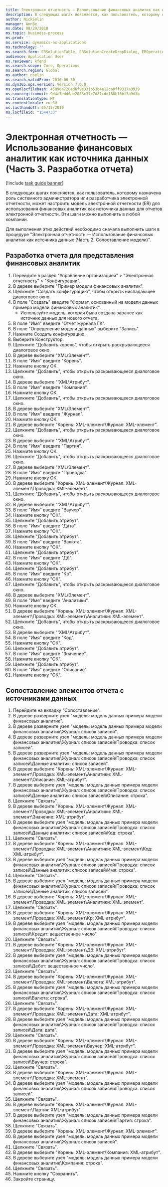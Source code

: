 ```yaml
---
title: Электронная отчетность — Использование финансовых аналитик как источника данных (Часть 3. Разработка отчета)
description: В следующих шагах поясняется, как пользователь, которому назначена роль системного администратора или разработчика электронной отчетности, может настроить модель электронной отчетности (ER) для использования финансовых аналитик как источника данных для отчетов электронной отчетности.
author: NickSelin
manager: AnnBe
ms.date: 08/29/2018
ms.topic: business-process
ms.prod: ''
ms.service: dynamics-ax-applications
ms.technology: ''
ms.search.form: ERSolutionTable, ERSolutionCreateDropDialog, EROperationDesigner, ERComponentTypeDropDialog
audience: Application User
ms.reviewer: kfend
ms.search.scope: Core, Operations
ms.search.region: Global
ms.author: nselin
ms.search.validFrom: 2016-06-30
ms.dyn365.ops.version: Version 7.0.0
ms.openlocfilehash: 45096a728ad6f9e331b53b4e12ca0ff9317a3939
ms.sourcegitcommit: 9d4c7edd0ae2053c37c7d81cdd180b16bf3a9d3b
ms.translationtype: HT
ms.contentlocale: ru-RU
ms.lasthandoff: 05/15/2019
ms.locfileid: "1544733"
---
```

# <a name="er-use-financial-dimensions-as-a-data-source-part-3-design-the-report"></a>Электронная отчетность — Использование финансовых аналитик как источника данных (Часть 3. Разработка отчета)

[!include [task guide banner](../../includes/task-guide-banner.md)]

В следующих шагах поясняется, как пользователь, которому назначена роль системного администратора или разработчика электронной отчетности, может настроить модель электронной отчетности (ER) для использования финансовых аналитик как источника данных для отчетов электронной отчетности. Эти шаги можно выполнить в любой компании.

Для выполнения этих действий необходимо сначала выполнить шаги в процедуре "Электронная отчетность — Использование финансовых аналитик как источника данных (Часть 2. Сопоставление модели)".


## <a name="design-a-report-to-present-financial-dimensions"></a>Разработка отчета для представления финансовых аналитик
1. Перейдите в раздел "Управление организацией" > "Электронная отчетность" > "Конфигурации".
2. В дереве выберите "Пример модели финансовых аналитик".
3. Щелкните "Создать конфигурацию", чтобы открыть ниспадающее диалоговое окно.
4. В поле "Создать" введите "Формат, основанный на модели данных примера модели финансовых аналитик".
    * Используйте модель, которая была создана заранее как источник данных для нового отчета.  
5. В поле "Имя" введите "Отчет журнала ГК".
6. В поле "Определение модели данных" выберите "Запись".
7. Нажмите Создать конфигурацию.
8. Выберите Конструктор.
9. Щелкните "Добавить корень", чтобы открыть раскрывающееся диалоговое окно.
10. В дереве выберите "XML\Элемент".
11. В поле "Имя" введите "Корень".
12. Нажмите кнопку OK.
13. Щелкните "Добавить", чтобы открыть раскрывающееся диалоговое окно.
14. В дереве выберите "'XML\Атрибут".
15. В поле "Имя" введите "Компания".
16. Нажмите кнопку OK.
17. Щелкните "Добавить", чтобы открыть раскрывающееся диалоговое окно.
18. В дереве выберите "XML\Элемент".
19. В поле "Имя" введите "Журнал".
20. Нажмите кнопку OK.
21. В дереве выберите "Корень: XML-элемент\Журнал: XML-элемент".
22. Щелкните "Добавить", чтобы открыть раскрывающееся диалоговое окно.
23. В дереве выберите "'XML\Атрибут".
24. В поле "Имя" введите "Партия".
25. Нажмите кнопку OK.
26. Щелкните "Добавить", чтобы открыть раскрывающееся диалоговое окно.
27. В дереве выберите "XML\Элемент".
28. В поле "Имя" введите "Проводка".
29. Нажмите кнопку OK.
30. В дереве выберите "Корень: XML-элемент\Журнал: XML-элемент\Проводка: XML-элемент".
31. Щелкните "Добавить", чтобы открыть раскрывающееся диалоговое окно.
32. В дереве выберите "'XML\Атрибут".
33. В поле "Имя" введите "Ваучер".
34. Нажмите кнопку "OК".
35. Щелкните "Добавить атрибут".
36. В поле "Имя" введите "Дата".
37. Нажмите кнопку "OК".
38. Щелкните "Добавить атрибут".
39. В поле "Имя" введите "Валюта".
40. Нажмите кнопку "OК".
41. Щелкните "Добавить атрибут".
42. В поле "Имя" введите "Дб".
43. Нажмите кнопку "OК".
44. Щелкните "Добавить атрибут".
45. В поле "Имя" введите "Кр".
46. Нажмите кнопку "OК".
47. Щелкните "Добавить", чтобы открыть раскрывающееся диалоговое окно.
48. В дереве выберите "XML\Элемент".
49. В поле "Имя" введите "Аналитики".
50. Нажмите кнопку OK.
51. В дереве выберите "Корень: XML-элемент\Журнал: XML-элемент\Проводка: XML-элемент\Аналитики: XML-элемент".
52. Щелкните "Добавить", чтобы открыть раскрывающееся диалоговое окно.
53. В дереве выберите "'XML\Атрибут".
54. В поле "Имя" введите "Код".
55. Нажмите кнопку "OК".
56. Щелкните "Добавить атрибут".
57. В поле "Имя" введите "Значение".
58. Нажмите кнопку "OК".
59. Щелкните "Добавить атрибут".
60. В поле "Имя" введите "Описание".
61. Нажмите кнопку "OК".

## <a name="map-report-elements-to-data-sources"></a>Сопоставление элементов отчета с источниками данных
1. Перейдите на вкладку "Сопоставление".
2. В дереве разверните узел "модель: модель данных примера модели финансовых аналитик".
3. В дереве разверните узел "модель: модель данных примера модели финансовых аналитик\Журнал: список записей".
4. В дереве разверните узел "модель: модель данных примера модели финансовых аналитик\Журнал: список записей\Проводка: список записей".
5. В дереве разверните узел "модель: модель данных примера модели финансовых аналитик\Журнал: список записей\Проводка: список записей\Данные аналитик: список записей".
6. В дереве выберите "Корень: XML-элемент\Журнал: XML-элемент\Проводка: XML-элемент\Аналитики: XML-элемент\Описание: XML-атрибут".
7. В дереве выберите узел "модель: модель данных примера модели финансовых аналитик\Журнал: список записей\Проводка: список записей\Данные аналитик: список записей\Описание: строка".
8. Щелкните "Связать".
9. В дереве выберите "Корень: XML-элемент\Журнал: XML-элемент\Проводка: XML-элемент\Аналитики: XML-элемент\Значение: XML-атрибут".
10. В дереве выберите узел "модель: модель данных примера модели финансовых аналитик\Журнал: список записей\Проводка: список записей\Данные аналитик: список записей\Код: строка".
11. Щелкните "Связать".
12. В дереве выберите "Корень: XML-элемент\Журнал: XML-элемент\Проводка: XML-элемент\Аналитики: XML-элемент\Код: XML-атрибут".
13. В дереве выберите узел "модель: модель данных примера модели финансовых аналитик\Журнал: список записей\Проводка: список записей\Данные аналитик: список записей\Имя: строка".
14. Щелкните "Связать".
15. В дереве выберите узел "модель: модель данных примера модели финансовых аналитик\Журнал: список записей\Проводка: список записей\Данные аналитик: список записей".
16. В дереве выберите "Корень: XML-элемент\Журнал: XML-элемент\Проводка: XML-элемент\Аналитики: XML-элемент".
17. Щелкните "Связать".
18. В дереве выберите "Корень: XML-элемент\Журнал: XML-элемент\Проводка: XML-элемент\Кр: XML-атрибут".
19. В дереве выберите узел "модель: модель данных примера модели финансовых аналитик\Журнал: список записей\Проводка: список записей\Кредит: вещественное число".
20. Щелкните "Связать".
21. В дереве выберите "Корень: XML-элемент\Журнал: XML-элемент\Проводка: XML-элемент\Дб: XML-атрибут".
22. В дереве выберите узел "модель: модель данных примера модели финансовых аналитик\Журнал: список записей\Проводка: список записей\Дебет: вещественное число".
23. Щелкните "Связать".
24. В дереве выберите "Корень: XML-элемент\Журнал: XML-элемент\Проводка: XML-элемент\Валюта: XML-атрибут".
25. В дереве выберите узел "модель: модель данных примера модели финансовых аналитик\Журнал: список записей\Проводка: список записей\Валюта: строка".
26. Щелкните "Связать".
27. В дереве выберите "Корень: XML-элемент\Журнал: XML-элемент\Проводка: XML-элемент\Дата: XML-атрибут".
28. В дереве выберите узел "модель: модель данных примера модели финансовых аналитик\Журнал: список записей\Проводка: список записей\Дата: дата".
29. Щелкните "Связать".
30. В дереве выберите "Корень: XML-элемент\Журнал: XML-элемент\Проводка: XML-элемент\Ваучер: XML-атрибут".
31. В дереве выберите узел "модель: модель данных примера модели финансовых аналитик\Журнал: список записей\Проводка: список записей\Ваучер: строка".
32. Щелкните "Связать".
33. В дереве выберите "Корень: XML-элемент\Журнал: XML-элемент\Проводка: XML-элемент".
34. В дереве выберите узел "модель: модель данных примера модели финансовых аналитик\Журнал: список записей\Проводка: список записей".
35. Щелкните "Связать".
36. В дереве выберите "Корень: XML-элемент\Журнал: XML-элемент\Партия: XML-атрибут".
37. В дереве выберите узел "модель: модель данных примера модели финансовых аналитик\Журнал: список записей\Партия: строка".
38. Щелкните "Связать".
39. В дереве выберите "Корень: XML-элемент\Журнал: XML-элемент".
40. В дереве выберите узел "модель: модель данных примера модели финансовых аналитик\Журнал: список записей".
41. Щелкните "Связать".
42. В дереве выберите "Корень: XML-элемент\Компания: XML-атрибут".
43. В дереве выберите узел "модель: модель данных примера модели финансовых аналитик\Компания: строка".
44. Щелкните "Связать".
45. Нажмите кнопку "Сохранить".
46. Закройте страницу.

